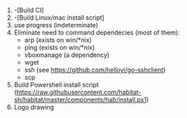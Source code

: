 1. -[Build CI]
2. -[Build Linux/mac install script]
3. use progress (indeterminate)
4. Eliminate need to command dependecies (most of them):
    * arp   (exists on win/*nix)
    * ping  (exists on win/*nix)
    * vboxmanage (a dependency)
    * wget
    * ssh		(see https://github.com/helloyi/go-sshclient)
    * scp
2. Build Powershell install script (https://raw.githubusercontent.com/habitat-sh/habitat/master/components/hab/install.ps1)
5. Logo drawing
